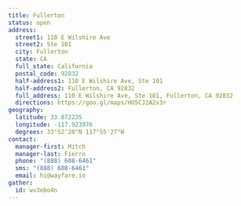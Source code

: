 ```yaml
---
title: Fullerton
status: open
address:
  street1: 110 E Wilshire Ave
  street2: Ste 101
  city: Fullerton
  state: CA
  full_state: California
  postal_code: 92832
  half-address1: 110 E Wilshire Ave, Ste 101
  half-address2: Fullerton, CA 92832
  full_address: 110 E Wilshire Ave, Ste 101, Fullerton, CA 92832
  directions: https://goo.gl/maps/HU5CJ2A2x3r
geography:
  latitude: 33.872235
  longitude: -117.923976
  degrees: 33°52'20"N 117°55'27"W
contact:
  manager-first: Mitch
  manager-last: Fierro
  phone: "(888) 608-6461"
  sms: "(888) 608-6461"
  email: hi@wayfare.io
gather:
  id: wv3ebo4n
---
```


